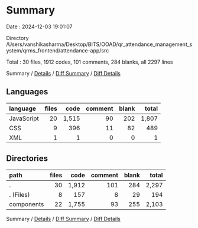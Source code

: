 # Summary

Date : 2024-12-03 19:01:07

Directory /Users/vanshikasharma/Desktop/BITS/OOAD/qr_attendance_management_system/qrms_frontend/attendance-app/src

Total : 30 files,  1912 codes, 101 comments, 284 blanks, all 2297 lines

Summary / [Details](details.md) / [Diff Summary](diff.md) / [Diff Details](diff-details.md)

## Languages
| language | files | code | comment | blank | total |
| :--- | ---: | ---: | ---: | ---: | ---: |
| JavaScript | 20 | 1,515 | 90 | 202 | 1,807 |
| CSS | 9 | 396 | 11 | 82 | 489 |
| XML | 1 | 1 | 0 | 0 | 1 |

## Directories
| path | files | code | comment | blank | total |
| :--- | ---: | ---: | ---: | ---: | ---: |
| . | 30 | 1,912 | 101 | 284 | 2,297 |
| . (Files) | 8 | 157 | 8 | 29 | 194 |
| components | 22 | 1,755 | 93 | 255 | 2,103 |

Summary / [Details](details.md) / [Diff Summary](diff.md) / [Diff Details](diff-details.md)